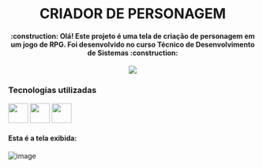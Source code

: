 <h1 align="center">CRIADOR DE PERSONAGEM</h1>

<h4 align="center">    
 :construction: Olá! Este projeto é uma tela de criação de personagem em um jogo de RPG. Foi desenvolvido no curso Técnico de Desenvolvimento de Sistemas :construction:
</h4>

<p align="center"><img src="http://img.shields.io/static/v1?label=STATUS&message=CONCLUIDO&color=GREEN&style=for-the-badge"/></p>


### Tecnologias utilizadas  
<p align="left">
  <img src="https://skillicons.dev/icons?i=html" width="40" height="40" />
  <img src="https://skillicons.dev/icons?i=css" width="40" height="40" />
  <img src="https://skillicons.dev/icons?i=javascript" width="40" height="40" />
</p>


#### Esta é a tela exibida:

![image](https://github.com/gabivitoriax/Criador-De-Personagem-ADS/assets/128926138/1b95b858-9135-495b-ab79-4e996cf4094f)

